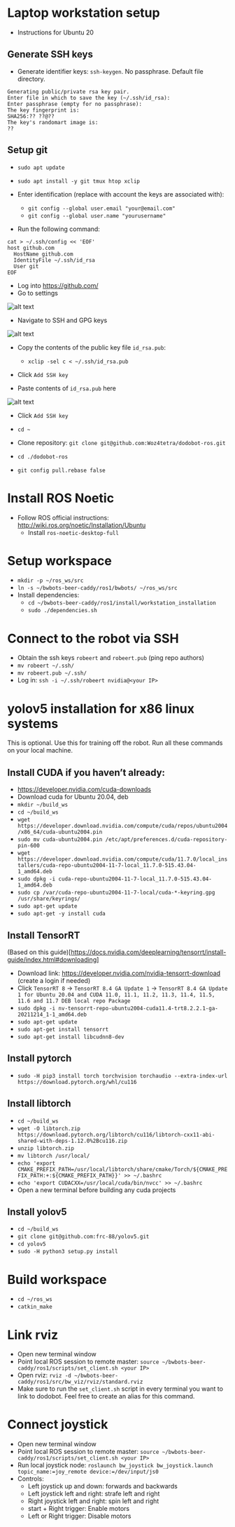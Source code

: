 # Laptop workstation setup

- Instructions for Ubuntu 20

## Generate SSH keys
- Generate identifier keys: `ssh-keygen`. No passphrase. Default file directory.
```
Generating public/private rsa key pair.
Enter file in which to save the key (~/.ssh/id_rsa): 
Enter passphrase (empty for no passphrase): 
The key fingerprint is:
SHA256:?? ??@??
The key's randomart image is:
??
```

## Setup git

- `sudo apt update`
- `sudo apt install -y git tmux htop xclip`
- Enter identification (replace with account the keys are associated with):
  - `git config --global user.email "your@email.com"`
  - `git config --global user.name "yourusername"`

- Run the following command:
```
cat > ~/.ssh/config << 'EOF'
host github.com
  HostName github.com
  IdentityFile ~/.ssh/id_rsa
  User git
EOF
```

- Log into https://github.com/
- Go to settings

![alt text](images/GithubMenu.jpg "GithubMenu")
- Navigate to SSH and GPG keys

![alt text](images/GithubSSHkeys.jpg "GithubSSHkeys")

- Copy the contents of the public key file `id_rsa.pub`:
  - `xclip -sel c < ~/.ssh/id_rsa.pub`

- Click `Add SSH key`

- Paste contents of `id_rsa.pub` here

![alt text](images/GithubAddKey.jpg "GithubAddKey")

- Click `Add SSH key`

- `cd ~`
- Clone repository: `git clone git@github.com:Woz4tetra/dodobot-ros.git`
- `cd ./dodobot-ros`
- `git config pull.rebase false`

# Install ROS Noetic

- Follow ROS official instructions: http://wiki.ros.org/noetic/Installation/Ubuntu
  - Install `ros-noetic-desktop-full`

# Setup workspace

- `mkdir -p ~/ros_ws/src`
- `ln -s ~/bwbots-beer-caddy/ros1/bwbots/ ~/ros_ws/src`
- Install dependencies:
  - `cd ~/bwbots-beer-caddy/ros1/install/workstation_installation`
  - `sudo ./dependencies.sh`

# Connect to the robot via SSH

- Obtain the ssh keys `robeert` and `robeert.pub` (ping repo authors)
- `mv robeert ~/.ssh/`
- `mv robeert.pub ~/.ssh/`
- Log in: `ssh -i ~/.ssh/robeert nvidia@<your IP>`

# yolov5 installation for x86 linux systems

This is optional. Use this for training off the robot. Run all these commands on your local machine.

## Install CUDA if you haven’t already:
- https://developer.nvidia.com/cuda-downloads
- Download cuda for Ubuntu 20.04, deb
- `mkdir ~/build_ws`
- `cd ~/build_ws`
- `wget https://developer.download.nvidia.com/compute/cuda/repos/ubuntu2004/x86_64/cuda-ubuntu2004.pin`
- `sudo mv cuda-ubuntu2004.pin /etc/apt/preferences.d/cuda-repository-pin-600`
- `wget https://developer.download.nvidia.com/compute/cuda/11.7.0/local_installers/cuda-repo-ubuntu2004-11-7-local_11.7.0-515.43.04-1_amd64.deb`
- `sudo dpkg -i cuda-repo-ubuntu2004-11-7-local_11.7.0-515.43.04-1_amd64.deb`
- `sudo cp /var/cuda-repo-ubuntu2004-11-7-local/cuda-*-keyring.gpg /usr/share/keyrings/`
- `sudo apt-get update`
- `sudo apt-get -y install cuda`

## Install TensorRT
(Based on this guide)[https://docs.nvidia.com/deeplearning/tensorrt/install-guide/index.html#downloading]
- Download link: https://developer.nvidia.com/nvidia-tensorrt-download
(create a login if needed)
- Click `TensorRT 8` -> `TensorRT 8.4 GA Update 1` -> `TensorRT 8.4 GA Update 1 for Ubuntu 20.04 and CUDA 11.0, 11.1, 11.2, 11.3, 11.4, 11.5, 11.6 and 11.7 DEB local repo Package`
- `sudo dpkg -i nv-tensorrt-repo-ubuntu2004-cuda11.4-trt8.2.2.1-ga-20211214_1-1_amd64.deb`
- `sudo apt-get update`
- `sudo apt-get install tensorrt`
- `sudo apt-get install libcudnn8-dev`

## Install pytorch
- `sudo -H pip3 install torch torchvision torchaudio --extra-index-url https://download.pytorch.org/whl/cu116`

## Install libtorch
- `cd ~/build_ws`
- `wget -O libtorch.zip https://download.pytorch.org/libtorch/cu116/libtorch-cxx11-abi-shared-with-deps-1.12.0%2Bcu116.zip`
- `unzip libtorch.zip`
- `mv libtorch /usr/local/`
- `echo 'export CMAKE_PREFIX_PATH=/usr/local/libtorch/share/cmake/Torch/${CMAKE_PREFIX_PATH:+:${CMAKE_PREFIX_PATH}}' >> ~/.bashrc`
- `echo 'export CUDACXX=/usr/local/cuda/bin/nvcc' >> ~/.bashrc`
- Open a new terminal before building any cuda projects

## Install yolov5

- `cd ~/build_ws`
- `git clone git@github.com:frc-88/yolov5.git`
- `cd yolov5`
- `sudo -H python3 setup.py install`

# Build workspace
- `cd ~/ros_ws`
- `catkin_make`

# Link rviz

- Open new terminal window
- Point local ROS session to remote master: `source ~/bwbots-beer-caddy/ros1/scripts/set_client.sh <your IP>`
- Open rviz: `rviz -d ~/bwbots-beer-caddy/ros1/src/bw_viz/rviz/standard.rviz`
- Make sure to run the `set_client.sh` script in every terminal you want to link to dodobot. Feel free to create an alias for this command.

# Connect joystick

- Open new terminal window
- Point local ROS session to remote master: `source ~/bwbots-beer-caddy/ros1/scripts/set_client.sh <your IP>`
- Run local joystick node: `roslaunch bw_joystick bw_joystick.launch topic_name:=joy_remote device:=/dev/input/js0`
- Controls:
  - Left joystick up and down: forwards and backwards
  - Left joystick left and right: strafe left and right
  - Right joystick left and right: spin left and right
  - start + Right trigger: Enable motors
  - Left or Right trigger: Disable motors

